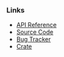 ### Links

- [API Reference](https://docs.rs/vial)
- [Source Code](https://github.com/xvxx/vial)
- [Bug Tracker](https://github.com/xvxx/vial/issues)
- [Crate](https://crates.io/crates/vial)

